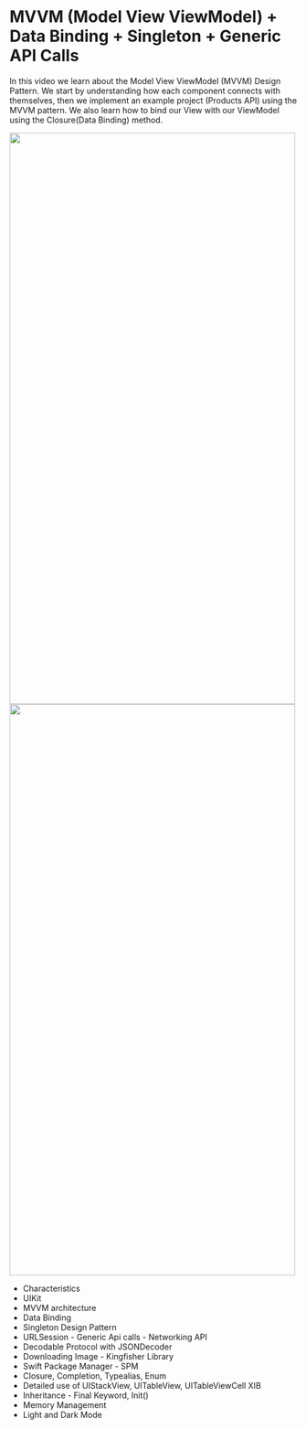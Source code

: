 # MVVM (Model View ViewModel) + Data Binding + Singleton + Generic API Calls

In this video we learn about the Model View ViewModel (MVVM) Design Pattern. We start by understanding how each component connects with themselves, then we implement an example project (Products API) using the MVVM pattern. We also learn how to bind our View with our ViewModel using the Closure(Data Binding) method.

<img src="https://user-images.githubusercontent.com/30188089/220473405-e9d81528-cec6-4f69-9cff-923ded775510.png" width="500" height="1000"> <img src="https://user-images.githubusercontent.com/30188089/220473999-688547c5-85d3-424a-8915-b6290fd78d88.png" width="500" height="1000">

- Characteristics
- UIKit
- MVVM architecture
- Data Binding
- Singleton Design Pattern
- URLSession - Generic Api calls - Networking API
- Decodable Protocol with JSONDecoder
- Downloading Image - Kingfisher Library
- Swift Package Manager - SPM
- Closure, Completion, Typealias, Enum
- Detailed use of UIStackView, UITableView, UITableViewCell XIB
- Inheritance - Final Keyword, Init()
- Memory Management
- Light and Dark Mode
